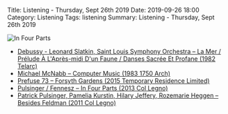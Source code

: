Title: Listening - Thursday, Sept 26th 2019 
Date: 2019-09-26 18:00
Category: Listening
Tags: listening
Summary: Listening - Thursday, Sept 26th 2019


![In Four Parts](/images/pulsinger.jpg)

- [Debussy - Leonard Slatkin, Saint Louis Symphony Orchestra – La Mer / Prélude À L'Après-midi D'un Faune / Danses Sacrée Et Profane (1982 Telarc)](https://www.discogs.com/Debussy-Leonard-Slatkin-Saint-Louis-Symphony-Orchestra-La-Mer-Pr%C3%A9lude-LApr%C3%A8s-midi-Dun-Faune-Danses/master/995243)
- [Michael McNabb – Computer Music (1983 1750 Arch)](https://www.discogs.com/Michael-McNabb-Computer-Music/release/405390)
- [Prefuse 73 – Forsyth Gardens (2015 Temporary Residence Limited)](https://www.discogs.com/Prefuse-73-Forsyth-Gardens/master/832055)
- [Pulsinger / Fennesz – In Four Parts (2013 Col Legno)](https://www.discogs.com/Pulsinger-Fennesz-In-Four-Parts/release/5377166)
- [Patrick Pulsinger, Pamelia Kurstin, Hilary Jeffery, Rozemarie Heggen – Besides Feldman (2011 Col Legno)](https://www.discogs.com/Patrick-Pulsinger-Pamelia-Kurstin-Hilary-Jeffery-Rozemarie-Heggen-Besides-Feldman/release/8128168)


